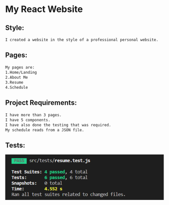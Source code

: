 # My React Website

## Style:

    I created a website in the style of a professional personal website.
## Pages:
    My pages are: 
    1.Home/Landing
    2.About Me
    3.Resume
    4.Schedule
## Project Requirements:
    I have more than 3 pages.
    I have 5 components.
    I have also done the testing that was required.
    My schedule reads from a JSON file.

## Tests:
![Tests](https://raw.githubusercontent.com/dtaylor6306/dtaylor6306.github.io/master/public/images/testsPass.PNG)



